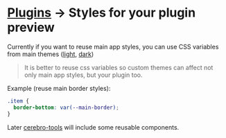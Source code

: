 # <a href="../plugins.md">Plugins</a> → Styles for your plugin preview
Currently if you want to reuse main app styles, you can use CSS variables from main themes ([light](../../main/css/themes/light.css), [dark](../../main/css/themes/dark.css))

> It is better to reuse css variables so custom themes can affect not only main app styles, but your plugin too.

Example (reuse main border styles):

```css
.item {
  border-bottom: var(--main-border);
}
```

Later [cerebro-tools](./cerebro-tools.md) will include some reusable components.
